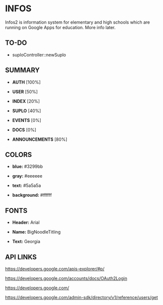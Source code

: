 INFOS
==============
Infos2 is information system for elementary and high schools which are running on Google Apps for education. More info later.

TO-DO
--------------
- suploController::newSuplo

SUMMARY
--------------
- **AUTH**			[100%]

- **USER**			[50%]

- **INDEX**			[20%]

- **SUPLO**			[40%]

- **EVENTS**		[0%]

- **DOCS**			[0%]

- **ANNOUNCEMENTS**	[80%]

COLORS
--------------
- **blue:**			#3299bb

- **gray:** 		#eeeeee

- **text:**			#5a5a5a

- **background:**	#ffffff
	

FONTS
--------------
- **Header:**		Arial

- **Name:** 		BigNoodleTitling

- **Text:**			Georgia

API LINKS
--------------
https://developers.google.com/apis-explorer/#p/

https://developers.google.com/accounts/docs/OAuth2Login

https://developers.google.com/

https://developers.google.com/admin-sdk/directory/v1/reference/users/get